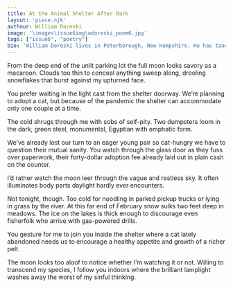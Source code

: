 ```yaml
---
title: At the Animal Shelter After Dark
layout: 'piece.njk'
authour: William Doreski
image: '\images\issue6img\wdoreski_poem6.jpg'
tags: ["issue6", "poetry"]
bio: 'William Doreski lives in Peterborough, New Hampshire. He has taught at several colleges and universities. His most recent book of poetry is Mist in Their Eyes (2021). He has published three critical studies, including Robert Lowell’s Shifting Colors. His essays, poetry, fiction, and reviews have appeared in various journals.'
---
```


From the deep end of the unlit
parking lot the full moon looks
savory as a macaroon. Clouds
too thin to conceal anything
sweep along, drooling snowflakes
that burst against my upturned face.

You prefer waiting in the light
cast from the shelter doorway.
We’re planning to adopt a cat,
but because of the pandemic
the shelter can accommodate
only one couple at a time.

The cold shrugs through me with sobs
of self-pity. Two dumpsters loom
in the dark, green steel, monumental,
Egyptian with emphatic form.

We’ve already lost our turn
to an eager young pair
so cat-hungry we have to question
their mutual sanity. You watch
through the glass door as they fuss
over paperwork, their forty-dollar
adoption fee already laid out
in plain cash on the counter.

I’d rather watch the moon leer
through the vague and restless sky.
It often illuminates body parts
daylight hardly ever encounters.

Not tonight, though. Too cold
for noodling in parked pickup trucks
or lying in grass by the river.
 At this far end of February
snow sulks two feet deep in meadows.
The ice on the lakes is thick enough
to discourage even fisherfolk
who arrive with gas-powered drills.   
                        
You gesture for me to join you
inside the shelter where a cat
lately abandoned needs us
to encourage a healthy appetite
and growth of a richer pelt.

The moon looks too aloof to notice
whether I’m watching it or not.
Willing to transcend my species,
I follow you indoors where
the brilliant lamplight washes away
the worst of my sinful thinking.